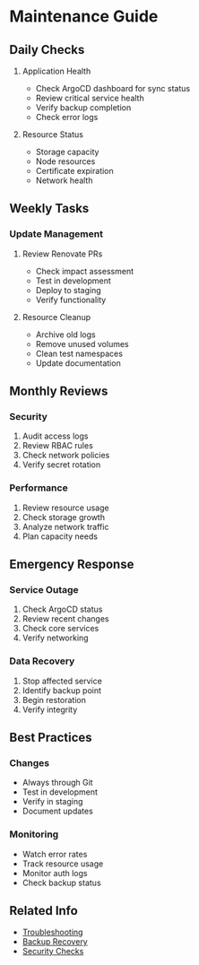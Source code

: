 # Maintenance Guide

## Daily Checks

1. Application Health

   - Check ArgoCD dashboard for sync status
   - Review critical service health
   - Verify backup completion
   - Check error logs

2. Resource Status
   - Storage capacity
   - Node resources
   - Certificate expiration
   - Network health

## Weekly Tasks

### Update Management

1. Review Renovate PRs

   - Check impact assessment
   - Test in development
   - Deploy to staging
   - Verify functionality

2. Resource Cleanup
   - Archive old logs
   - Remove unused volumes
   - Clean test namespaces
   - Update documentation

## Monthly Reviews

### Security

1. Audit access logs
2. Review RBAC rules
3. Check network policies
4. Verify secret rotation

### Performance

1. Review resource usage
2. Check storage growth
3. Analyze network traffic
4. Plan capacity needs

## Emergency Response

### Service Outage

1. Check ArgoCD status
2. Review recent changes
3. Check core services
4. Verify networking

### Data Recovery

1. Stop affected service
2. Identify backup point
3. Begin restoration
4. Verify integrity

## Best Practices

### Changes

- Always through Git
- Test in development
- Verify in staging
- Document updates

### Monitoring

- Watch error rates
- Track resource usage
- Monitor auth logs
- Check backup status

## Related Info

- [Troubleshooting](troubleshooting.md)
- [Backup Recovery](../storage/backup.md)
- [Security Checks](../security/auditing.md)
